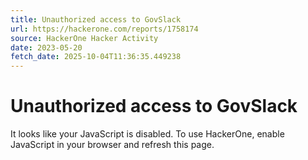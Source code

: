 ```yaml
---
title: Unauthorized access to GovSlack
url: https://hackerone.com/reports/1758174
source: HackerOne Hacker Activity
date: 2023-05-20
fetch_date: 2025-10-04T11:36:35.449238
---
```


# Unauthorized access to GovSlack

It looks like your JavaScript is disabled. To use HackerOne, enable JavaScript in your browser and refresh this page.